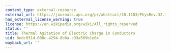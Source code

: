 ```yaml
---
content_type: external-resource
external_url: https://journals.aps.org/pr/abstract/10.1103/PhysRev.32.110
has_external_license_warning: true
license: https://en.wikipedia.org/wiki/All_rights_reserved
status: ''
title: Thermal Agitation of Electric Charge in Conductors
uid: 8edc031d-008c-4294-8b0a-c93a569b1e04
wayback_url: ''
---
```

